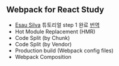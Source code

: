 ## Webpack for React Study

- [Esau Silva](https://medium.freecodecamp.org/learn-webpack-for-react-a36d4cac5060) 튜토리얼 step 1 완료 [번역](https://sujinlee.me/webpack-react-tutorial/)
- Hot Module Replacement (HMR)
- Code Split (by Chunk)
- Code Split (by Vendor)
- Production build (Webpack config files)
- Webpack Composition